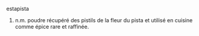 ﻿estapista

1. n.m. poudre récupéré des pistils de la fleur du pista et utilisé en cuisine comme épice rare et raffinée.


